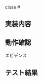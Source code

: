<!-- GitHub Copilot コードレビューへの指示: 日本語でコメントしてください。PRの概要には、以下のニアようを含めてください。
    - 概要
    - 実装内容
    - ファイル毎のの変更差分の内容
    - mermaid記法による処理フロー
 -->

<!-- Thank you for submitting a Pull Request. Please: 
* Ensure that the code is up-to-date with the `master` branch.
* Include a description of the proposed changes and how to test them.
* Consider adding the `no-deploy` label if this PR shouldn't be deployed and does not alter the data served by the API.
-->

close #

## 実装内容

## 動作確認

<deatils><summary>エビデンス</summary></details>

## テスト結果
